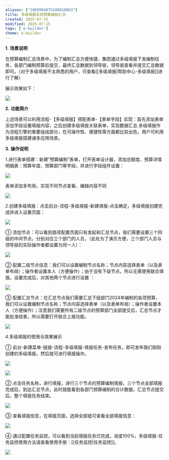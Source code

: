 ```yaml
---
aliases: ["1969994675240918863"]
title: 多级填报实现预算编制汇总
created: 2025-07-15
modified: 2025-07-15
tags: ['e-builder']
theme: e-builder
---
```


**1.** **场景说明**

在预算编制汇总场景中，为了编制汇总方便快捷，集团通过多级填报下发编制任务，各部门编制预算后提交，最终汇总数据到领导层，领导层查看并提交汇总数据即可。（对于多级填报不太熟悉的用户，可查看[[多级填报|帮助中心-多级填报]]进行了解）

展示效果如下：

![](77d72fd53486574b1701989c36ed87e4.jpg)

**2.** **功能简介**

上述场景可以利用流程-【多级填报】搭配表单-【表单字段】实现：首先添加表单添加字段设置填报内容，之后创建多级填报关联表单，实现数据汇总.多级填报作为流程引擎的重要组成部分，在可操作性、便捷性等方面都比较出色，用户可利用多级填报搭建诸多应用场景。

**3.** **操作说明**

1.进行表单搭建：新建“预算编制”表单，打开表单设计器，添加总额度、预算详情明细表：预算年度、预算部门等字段，并进行字段组件设置：

![](a1447b3baeb4c54d1f342e2e24b2a678.jpg)

表单添加多布局，实现不同节点查看、编辑内容不同

![](3925538f5091820c84d76808ea1c97da.jpg)

2.创建多级填报：点击后台-流程-多级填报-新建填报-点击确定，多级填报创建完成并进入设置页面：

![](b62b17fb8af7b66e89fdc21a4b53cfd2.jpg)

① 添加节点：可以看到路径配置页面只有发起和汇总节点，我们需要设置三个同级的中间节点，分别对应三个部门的人员，（此处为了演示方便，三个部门人员与领导层的实际操作者都设置为同一人）：

![](f44048b246dd9765ae424e2f25787e2b.jpg)

② 配置二级节点信息：我们可以设置编制节点名称；节点内容选择表单（以及表单布局）；操作者设置本人（方便操作）；由于没有下级节点，所以无需使用联合填报。设置完成后，对其他两个节点进行设置 ：

![](0e3e7482bf66cb6185f262ce1c98d6e2.jpg)

③ 配置汇总节点：在汇总节点我们需要汇总下级部门2024年编制的各项预算，我们可以设置编制节点名称；节点内容选择表单（以及表单布局）；操作者设置本人（方便操作）；注意我们需要所有二级节点的预算部门全部提交后，汇总节点才能批准结束，所以需要打开联合上报功能。

![](d1acac3870bb1c805cab910c70e5887e.jpg)

4.多级填报的使用与效果展示

① 前台-新建菜单-链接-流程-多级填报-填报任务-发布任务，即可发布我们刚刚创建的多级填报，然后就可进行填报操作。

![](79f8fe93b469762fad820aad6f24c52e.jpg)

![](7dc0370a9398359980024f05302e294f.jpg)

② 点击任务名称，进行填报，进行三个节点的预算编制填报，三个节点全部填报完成后，到达汇总节点，此时就能看到各部门预算编制的合计数据，汇总节点提交后，整个填报任务结束。

![](f45d5b401e7a70199c968336e8653a6d.jpg)

③ 查看填报信息，在填报页面，选择全部就可查看全部填报信息：

![](2f8ba8c9adc4a533fcb346a8093ff426.jpg)

④ 通过配置任务监控，可以看到当前填报任务已完成，进度100%，多级填报-任务监控使用方法请查看使用手册：[[任务监控|任务监控]]。

![](bc8288a80043ea376a0e124389e8e197.jpg)